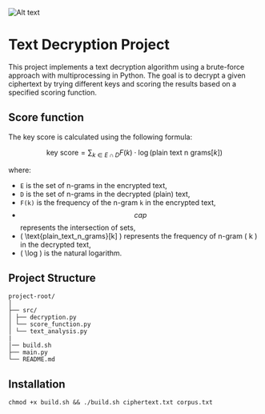 ![Alt text](https://upload.wikimedia.org/wikipedia/commons/thumb/5/51/Skytale.png/640px-Skytale.png)

# Text Decryption Project

This project implements a text decryption algorithm using a brute-force approach with multiprocessing in Python. The goal is to decrypt a given ciphertext by trying different keys and scoring the results based on a specified scoring function.

## Score function 

The key score is calculated using the following formula:

$$ \text{key score} = \sum_{k \in E \cap D} F(k) \cdot \log(\text{plain text n grams}[k]) $$

where:

- `E` is the set of n-grams in the encrypted text,
- `D` is the set of n-grams in the decrypted (plain) text,
- `F(k)` is the frequency of the n-gram `k` in the encrypted text,
- $$cap$$ represents the intersection of sets,
- \( \text{plain\_text\_n\_grams}[k] \) represents the frequency of n-gram \( k \) in the decrypted text,
- \( \log \) is the natural logarithm.


## Project Structure
```
project-root/
│
├── src/
│ ├── decryption.py
│ └── score_function.py
│ └── text_analysis.py
|
│── build.sh
├── main.py
└── README.md
```
## Installation 
```
chmod +x build.sh && ./build.sh ciphertext.txt corpus.txt
```
